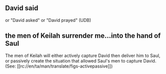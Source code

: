 ## David said ##

or "David asked" or "David prayed" (UDB)

## the men of Keilah surrender me...into the hand of Saul ##

The men of Keilah will either actively capture David then deliver him to Saul, or passively create the situation that allowed Saul's men to capture David. (See: [[rc://en/ta/man/translate/figs-activepassive]])